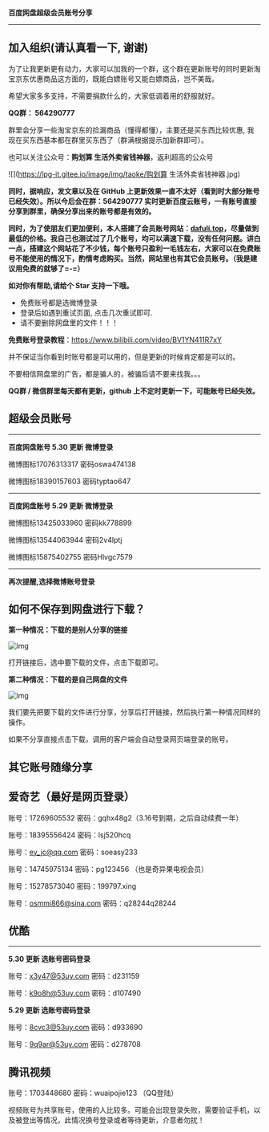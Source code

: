 **百度网盘超级会员账号分享**

----

## 加入组织(请认真看一下, 谢谢)

为了让我更新更有动力，大家可以加我的一个群，这个群在更新账号的同时更新淘宝京东优惠商品这方面的，既能白嫖账号又能白嫖商品，岂不美哉。

希望大家多多支持，不需要捐款什么的，大家低调着用的舒服就好。

**QQ群： 564290777**

群里会分享一些淘宝京东的捡漏商品（懂得都懂），主要还是买东西比较优惠, 我现在买东西基本都在群里买东西了（群满根据提示加新群即可）。

也可以关注公众号：**购划算 生活外卖省钱神器**，返利超高的公众号

![](https://lpg-it.gitee.io/image/img/taoke/购划算 生活外卖省钱神器.jpg)

**同时，据响应，发文章以及在 GitHub 上更新效果一直不太好（看到时大部分账号已经失效）。所以今后会在群：564290777 实时更新百度云账号，一有账号直接分享到群里，确保分享出来的账号都是有效的。**

**同时，为了使朋友们更加便利，本人搭建了会员账号网站：[dafuli.top](https://dafuli.top)，尽量做到最低的价格。我自己也测试过了几个账号，均可以满速下载，没有任何问题。讲白一点，搭建这个网站花了不少钱，每个账号只盈利一毛钱左右，大家可以在免费账号不能使用的情况下，酌情考虑购买。当然，网站里也有其它会员账号。（我是建议用免费的就够了=-=）**

**如对你有帮助,请给个 Star 支持一下哦。**

- 免费账号都是选微博登录
- 登录后如遇到重试页面, 点击几次重试即可.
- 请不要删除网盘里的文件！！！

**免费账号登录教程**：https://www.bilibili.com/video/BV1YN411R7xY

并不保证当你看到时账号都是可以用的，但是更新的时候肯定都是可以的。

不要相信网盘里的广告，都是骗人的，被骗后请不要来找我。。。

**QQ群 / 微信群里每天都有更新，github 上不定时更新一下，可能账号已经失效。**

## 超级会员账号

------

**百度网盘账号    5.30 更新    微博登录**

微博图标17076313317  密码oswa474138

微博图标18390157603  密码typtao647

----

**百度网盘账号    5.29 更新    微博登录**

微博图标13425033960  密码kk778899

微博图标13544063944	密码2v4lptj

微博图标15875402755  密码Hlvgc7579

----

**再次提醒,选择微博账号登录**

## 如何不保存到网盘进行下载？

**第一种情况：下载的是别人分享的链接**

![img](https://qqadapt.qpic.cn/txdocpic/0/2ac2ab5331e328b03ae95fb37693c708/0?w=1920&h=941)            

打开链接后，选中要下载的文件，点击下载即可。

**第二种情况：下载的是自己网盘的文件**

![img](https://qqadapt.qpic.cn/txdocpic/0/9e3ff7ba87baead4f84d92c1ae7b81de/0?w=1920&h=946)            

我们要先把要下载的文件进行分享，分享后打开链接，然后执行第一种情况同样的操作。

如果不分享直接点击下载，调用的客户端会自动登录网页端登录的账号。

## 其它账号随缘分享

## 爱奇艺（最好是网页登录）

账号：17269605532  密码：gqhx48g2（3.16号到期，之后自动续费一年）

账号：18395556424  密码：lsj520hcq

账号：ey_jc@qq.com  密码：soeasy233

账号：14745975134  密码：pg123456  （也是奇异果电视会员）

账号：15278573040  密码：199797.xing

账号：osmmi866@sina.com  密码：q28244q28244

## 优酷

------

**5.30 更新  选账号密码登录**

账号：x3v47@53uy.com  密码：d231159

账号：k9o8h@53uy.com  密码：d107490

**5.29 更新  选账号密码登录**

账号：8cvc3@53uy.com  密码：d933690

账号：9q9ar@53uy.com  密码：d278708

## 腾讯视频

账号：1703448680  密码：wuaipojie123  （QQ登陆）

视频账号为共享账号，使用的人比较多。可能会出现登录失败，需要验证手机，以及被登出等情况，此情况换号登录或者等待更新，介意者勿扰！